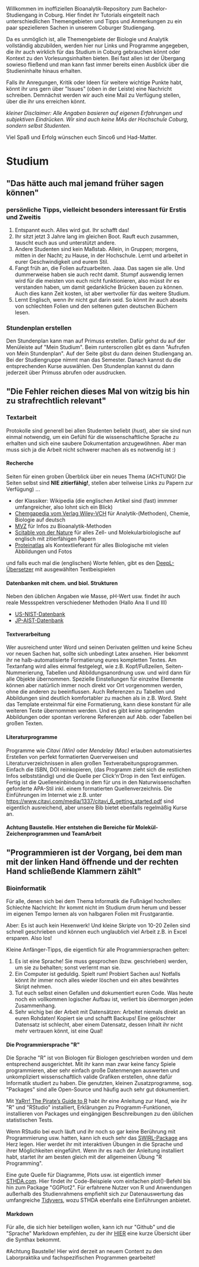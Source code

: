 Willkommen im inoffiziellen Bioanalytik-Repository zum Bachelor-Studiengang in Coburg.
Hier findet ihr Tutorials eingeteilt nach unterschiedlichen Themengebieten und 
Tipps und Anmerkungen zu ein paar spezielleren Sachen in unserem Coburger Studiengang.

Da es unmöglich ist, alle Themengebiete der Biologie und Analytik vollständig abzubilden, 
werden hier nur Links und Programme angegeben, die ihr auch wirklich für das Studium in Coburg 
gebrauchen könnt oder Kontext zu den Vorlesungsinhalten bieten. 
Bei fast allen ist der Übergang sowieso fließend und man kann fast immer 
bereits einen Ausblick über die Studieninhalte hinaus erhalten. 

Falls ihr Anregungen, Kritik oder Ideen für weitere wichtige Punkte habt, könnt ihr uns gern über  "Issues" (oben in der Leiste) eine Nachricht schreiben. Demnächst werden wir auch eine Mail zu Verfügung stellen, über die ihr uns erreichen könnt.

_kleiner Disclaimer: Alle Angaben basieren auf eigenen Erfahrungen und subjektiven Eindrücken. Wir sind auch keine MAs der Hochschule Coburg, sondern selbst Studenten._

Viel Spaß und Erfolg wünschen euch Sinco6 und Had-Matter.

# Studium

## "Das hätte auch mal jemand früher sagen können"
### persönliche Tipps, vielleicht besonders interessant für Erstis und Zweitis

1. Entspannt euch. Alles wird gut. Ihr schafft das!
2. Ihr sitzt jetzt 3 Jahre lang im gleichen Boot. Rauft euch zusammen, tauscht euch aus und unterstützt andere. 
3. Andere Studenten sind kein Maßstab. Allein, in Gruppen; morgens, mitten in der Nacht; zu Hause, in der Hochschule. Lernt und arbeitet in eurer Geschwindigkeit und eurem Stil. 
4. Fangt früh an, die Folien aufzuarbeiten. Jaaa. Das sagen sie alle. Und dummerweise haben sie auch recht damit. Stumpf auswendig lernen wird für die meisten von euch nicht funktionieren, also müsst ihr es verstanden haben, um damit gedankliche Brücken bauen zu können. Auch dies kann Zeit kosten, ist aber wertvoller für das weitere Studium. 
5. Lernt Englisch, wenn ihr nicht gut darin seid. So könnt ihr auch abseits von schlechten Folien und den seltenen guten deutschen Büchern lesen.

### Stundenplan erstellen

Den Stundenplan kann man auf Primuss erstellen. Dafür gehst du auf der Menüleiste auf "Mein Studium". Beim runterscrollen gibt es dann "Aufrufen von Mein Stundenplan".
Auf der Seite gibst du dann deinen Studiengang an. Bei der Studiengruppe nimmt man das Semester. Danach kannst du die entsprechenden Kurse auswählen. Den Stundenplan kannst du dann jederzeit über Primuss abrufen oder ausdrucken.

## "Die Fehler reichen dieses Mal von witzig bis hin zu strafrechtlich relevant"
### Textarbeit

Protokolle sind generell bei allen Studenten beliebt (*hust*), aber sie sind nun einmal notwendig, um ein Gefühl für die wissenschaftliche Sprache zu erhalten und sich eine saubere Dokumentation anzugewöhnen.
Aber man muss sich ja die Arbeit nicht schwerer machen als es notwendig ist :)

#### Recherche

Seiten für einen groben Überblick über ein neues Thema (ACHTUNG! Die Seiten selbst sind **NIE zitierfähig!**, stellen aber teilweise Links zu Papern zur Verfügung) ... 
- der Klassiker: Wikipedia (die englischen Artikel sind (fast) immmer umfangreicher, also lohnt sich ein Blick) 
- [Chemgapedia vom Verlag Wiley-VCH](www.chemgapedia.de "Chemgapedia") für Analytik-(Methoden), Chemie, Biologie auf deutsch 
- [MVZ](https://www.medizinische-genetik.de/index.php?id=methoden "MVZ Martinsried GmbH") für Infos zu Bioanalytik-Methoden
- [Scitable von der Nature](https://www.nature.com/scitable/topics/ "Scitable auf Nature Education") für alles Zell- und Molekularbiologische auf englisch mit zitierfähigen Papern
- [Proteinatlas](https://www.proteinatlas.org/ "proteinatlas.org/") als Kontextlieferant für alles Biologische mit vielen Abbildungen und Fotos

und falls euch mal die (englischen) Worte fehlen, gibt es den [DeepL-Übersetzer](https://www.deepl.com/de/translator "DeepL-Translator") mit ausgewählten Textbeispielen

#### Datenbanken mit chem. und biol. Strukturen

Neben den üblichen Angaben wie Masse, pH-Wert usw. findet ihr auch reale Messspektren verschiedener Methoden (Hallo Ana II und III)

- [US-NIST-Datenbank](https://webbook.nist.gov/chemistry/ "NIST")
- [JP-AIST-Datenbank](https://sdbs.db.aist.go.jp/sdbs/cgi-bin/cre_index.cgi "AIST") 

#### Textverarbeitung
Wer ausreichend unter Word und seinen Derivaten gelitten und keine Scheu vor neuen Sachen hat, sollte sich unbedingt Latex ansehen.
Hier bekommt ihr ne halb-automatisierte Formatierung eures kompletten Textes. Am Textanfang wird alles einmal festgelegt, wie z.B. Kopf/Fußzeilen, Seiten-Nummerierung, Tabellen und Abbildungsanordnung usw. und wird dann für alle Objekte übernommen. Spezielle Einstellungen für einzelne Elemente können aber natürlich immer noch direkt vor Ort vorgenommen werden, ohne die anderen zu beeinflussen. Auch Referenzen zu Tabellen und Abbildungen sind deutlich komfortabler zu machen als in z.B. Word.
Steht das Template ersteinmal für eine Formatierung, kann diese konstant für alle weiteren Texte übernommen werden. 
Und es gibt keine springenden Abbildungen oder spontan verlorene Referenzen auf Abb. oder Tabellen bei großen Texten.

#### Literaturprogramme
Programme wie *Citavi (Win)* oder *Mendeley (Mac)* erlauben automatisiertes Erstellen von perfekt formatierten Querverweisen und Literaturverzeichnissen in allen großen Textverabeitungsprogrammen. Einfach die ISBN, DOI reinkopieren, (das Programm zieht sich die restlichen Infos selbstständig) und die Quelle per Click'n'Drop in den Text einfügen. Fertig ist die Quelleneinbindung in dem für uns in den Naturwissenschaften geforderte APA-Stil inkl. einem formatierten Quellenverzeichnis. Die Einführungen im Internet wie z.B. unter https://www.citavi.com/media/1337/citavi_6_getting_started.pdf sind eigentlich ausreichend, aber unsere Bib bietet  ebenfalls regelmäßig Kurse an. 

#### Achtung Baustelle. Hier entstehen die Bereiche für Molekül-Zeichenprogrammen und TeamArbeit
<!--
#### Zeichenprogramm für Moleküle

https://www.acdlabs.com/resources/freeware/chemsketch/ \
ChemDraw 

#### Teamarbeit

StudySMARTER \
Github \
Microsoft Office Online 

-->
## "Programmieren ist der Vorgang, bei dem man mit der linken Hand öffnende und der rechten Hand schließende Klammern zählt"
### Bioinformatik

Für alle, denen sich bei dem Thema Informatik die Fußnägel hochrollen:
Schlechte Nachricht: Ihr kommt nicht im Studium drum herum und besser im eigenen Tempo lernen als von halbgaren Folien mit Frustgarantie. 

Aber: Es ist auch kein Hexenwerk! Und kleine Skripte von 10-20 Zeilen sind schnell geschrieben und können euch unglaublich viel Arbeit z.B. in Excel ersparen. Also los!

Kleine Anfänger-Tipps, die eigentlich für alle Programmiersprachen gelten:

1. Es ist eine Sprache! Sie muss gesprochen (bzw. geschrieben) werden, um sie zu behalten; sonst verlernt man sie.
2. Ein Computer ist geduldig. Spielt rum! Probiert Sachen aus! Notfalls könnt ihr immer noch alles wieder löschen und ein altes bewährtes Skript nehmen.
3. Tut euch selbst einen Gefallen und dokumentiert euren Code. Was heute noch ein vollkommen logischer Aufbau ist, verliert bis übermorgen jeden Zusammenhang.
4. Sehr wichig bei der Arbeit mit Datensätzen: Arbeitet niemals direkt an euren Rohdaten! Kopiert sie und schafft Backups! Eine gelöschter Datensatz ist schlecht, aber einem Datensatz, dessen Inhalt ihr nicht mehr vertrauen könnt, ist eine Qual!



#### Die Programmiersprache "R"

Die Sprache "R" ist von Biologen für Biologen geschrieben worden und dem entsprechend ausgerichtet. Mit ihr kann man zwar keine fancy Spiele programmieren, aber sehr einfach große Datenmengen auswerten und unkompliziert wissenschaftlich valide Grafiken erstellen, ohne dafür Informatik studiert zu haben. Die genutzten, kleinen Zusatzprogramme, sog. "Packages" sind alle Open-Source und häufig auch sehr gut dokumentiert.

Mit [YaRrr! The Pirate’s Guide to R](https://bookdown.org/ndphillips/YaRrr/ "YaRrr! The Pirate’s Guide to R") habt ihr eine Anleitung zur Hand, wie ihr "R" und "RStudio" installiert, Erklärungen zu Programm-Funktionen, installieren von Packages und eingängigen Beschreibungen zu den üblichen statistischen Tests.

Wenn RStudio bei euch läuft und ihr noch so gar keine Berührung mit Programmierung usw. hatten, kann ich euch sehr das [SWIRL-Package](https://swirlstats.com/students.html "Installationanleitung zu SWIRL") ans Herz legen. Hier werdet ihr mit interaktiven Übungen in die Sprache und ihrer Möglichkeiten eingeführt. Wenn ihr es nach der Anleitung installiert habt, startet ihr am besten gleich mit der allgemeinen Übung "R Programming".

Eine gute Quelle für Diagramme, Plots usw. ist eigentlich immer [STHDA.com](www.sthda.com/english/wiki/data-visualization "STHDA.com"). Hier findet ihr Code-Beispiele vom einfachen plot()-Befehl bis hin zum Package "GGPlot2". Für erfahrene Nutzer von R und Anwendungen außerhalb des Studienrahmens empfiehlt sich zur Datenauswertung das umfangreiche [Tidyvers](www.tidyverse.org "tidyverse.org"), wozu STHDA ebenfalls eine Einführungen anbietet.

<!--- dieser Teil ist derzeit auskommentiert, weil eigentlich nicht nötig fürs BioA-Studium, also rausschmeißen?
#### Python


Hier fehlt noch eine wissende Person im Projekt! Also wenn jemand mit Python Erfahrung hat und gute Tutorials oder Tipps auf Lager hat, darf sich gern beteiligen.
Unter der Adresse http://rosalind.info/problems/list-view/?location=python-village gibt es eine Einführung, zu denen aber noch keine Erfahrungswerte vorliegen.

#### Rosalind

[Rosalind](http://rosalind.info/problems/locations/) ist die perfekte Anlaufstelle, um seine Programmierskills anzuwenden und zu erweitern. Die Wahl der Sprache steht euch hierbei komplett frei! In der Stronghold erwarten euch Aufgaben mit schrittweise ansteigendem Schwierigkeitsgrad von "Zähle alle Basen in der Sequenz" bis zu "Multi-DNA-Alignments" oder Auswertung einer MS-Profils für die Peptid-Analyse. In der Armory gibt es Übungen mit bereits existierenden Programmen und in der Algorithmik-Sektion könnt ihr euch etwas am mathematischen Ansatz der Probleme versuchen.

alles was zu Python und Rosalind bis hier geschrieben war wird derzeit nicht angezeigt -->

#### Markdown

Für alle, die sich hier beteiligen wollen, kann ich nur "Github" und die "Sprache" Markdown empfehlen, zu der ihr [HIER](https://github.com/adam-p/markdown-here/wiki/Markdown-Cheatsheet "Markdown Cheat-Sheet") eine kurze Übersicht über die Synthax bekommt.

#Achtung Baustelle! Hier wird derzeit an neuem Content zu den Laborpraktika und fachspezifischen Programmen gearbeitet!
<!---# Laborpraktika

- Pisst die TAs nicht an 
- Hinweise in den Kits 



# Fachspezifische Programme und Websites
## Proteinanalyik 


### ImageLab von BioRad
### Protein-Strukturviewer 

PyMol, RasWin

### Statistik

STHDA

which plot for your data https://www.data-to-viz.com/

-->









